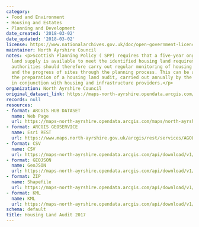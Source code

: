 ```yaml
---
category:
- Food and Environment
- Housing and Estates
- Planning and Development
date_created: '2018-03-02'
date_updated: '2018-03-02'
license: https://www.nationalarchives.gov.uk/doc/open-government-licence/version/3/
maintainer: North Ayrshire Council
notes: <p>Scottish Planning Policy ( SPP) requires that a five-year ongoing effective
  land supply is available to meet the identified housing land requirements. Planning
  authorities should therefore carry out regular monitoring of housing completions
  and the progress of sites through the planning process. This can be achieved through
  the preparation of a housing land audit, carried out annually by the planning authority
  in conjunction with housing and infrastructure providers.</p>
organization: North Ayrshire Council
original_dataset_link: https://maps-north-ayrshire.opendata.arcgis.com/maps/north-ayrshire::housing-land-audit-2017
records: null
resources:
- format: ARCGIS HUB DATASET
  name: Web Page
  url: https://maps-north-ayrshire.opendata.arcgis.com/maps/north-ayrshire::housing-land-audit-2017
- format: ARCGIS GEOSERVICE
  name: Esri REST
  url: https://www.maps.north-ayrshire.gov.uk/arcgis/rest/services/AGOL/Open_Data_Portal2/MapServer/46
- format: CSV
  name: CSV
  url: https://maps-north-ayrshire.opendata.arcgis.com/api/download/v1/items/239a472f878a4c35840da666458391bc/csv?layers=46
- format: GEOJSON
  name: GeoJSON
  url: https://maps-north-ayrshire.opendata.arcgis.com/api/download/v1/items/239a472f878a4c35840da666458391bc/geojson?layers=46
- format: ZIP
  name: Shapefile
  url: https://maps-north-ayrshire.opendata.arcgis.com/api/download/v1/items/239a472f878a4c35840da666458391bc/shapefile?layers=46
- format: KML
  name: KML
  url: https://maps-north-ayrshire.opendata.arcgis.com/api/download/v1/items/239a472f878a4c35840da666458391bc/kml?layers=46
schema: default
title: Housing Land Audit 2017
---
```

